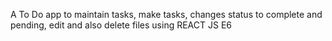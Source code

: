 A To Do app to maintain tasks, make tasks, changes status to complete and pending, edit and also delete files using REACT JS E6